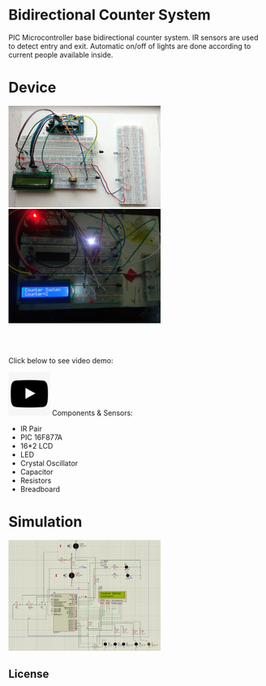 # Bidirectional Counter System

PIC Microcontroller base bidirectional counter system. IR sensors are used to detect entry and exit. Automatic on/off of lights are done according to current people available inside.
# Device
<p float="left">
  <img src="images/p1.jpg" width="300" />
 <img src="images/system.jpg" width="300" />
</p>
<br><br>

Click below to see video demo:

<a href="https://drive.google.com/file/d/1XdiAtgL7N7dLf9QFGrDHpxymFy5wBxVz/view"><img src="images/play.jpg" width="82" height="86" title="play" alt="play"></a>
Components & Sensors:
  -  IR Pair
  -  PIC 16F877A
  -  16*2 LCD
  -  LED
  -  Crystal Oscillator
  -  Capacitor
  -  Resistors
  -  Breadboard

# Simulation

 <img src="images/circuit.png" width="300" />

License
----


